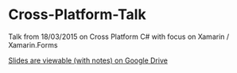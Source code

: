 # Cross-Platform-Talk
Talk from 18/03/2015 on Cross Platform C# with focus on Xamarin / Xamarin.Forms

[Slides are viewable (with notes) on Google Drive](http://bit.ly/1COmQiG)
